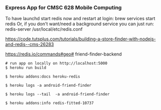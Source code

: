 ### Express App for CMSC 628 Mobile Computing

To have launchd start redis now and restart at login:
  brew services start redis
Or, if you don't want/need a background service you can just run:
  redis-server /usr/local/etc/redis.conf


https://code.tutsplus.com/tutorials/building-a-store-finder-with-nodejs-and-redis--cms-26283

https://redis.io/commands#geo# friend-finder-backend

```
# run app on locally on http://localhost:5000
$ heroku run build

$ heroku addons:docs heroku-redis

$ heroku logs -a android-friend-finder

$ heroku logs --tail  -a android-friend-finder

$ heroku addons:info redis-fitted-10737
```